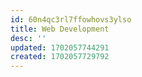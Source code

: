 ```yaml
---
id: 60n4qc3rl7ffowhovs3ylso
title: Web Development
desc: ''
updated: 1702057744291
created: 1702057729792
---
```

